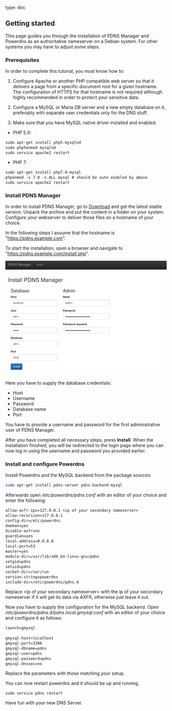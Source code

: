 type: doc

## Getting started

This page guides you through the installation of PDNS Manager and
Powerdns as an authoritative nameserver on a Debian system. For other
systems you may have to adjust some steps.

### Prerequisites

In order to complete this tutorial, you must know how to:

1. Configure Apache or another PHP compatible
web server so that it delivers a page from a specific document root for a
given hostname. The configuration of HTTPS for that hostname is not
required although highly recommended in order to protect your sensitive
data.

2. Configure a MySQL or Maria DB server and a new empty database 
on it, preferably with separate user credentials only for the DNS 
stuff.

3. Make sure that you have MySQL native driver installed and enabled:
  * PHP 5.X: 
  ```
  sudo apt-get install php5-mysqlnd
  sudo php5enmod mysqlnd
  sudo service apache2 restart
  ```
  * PHP 7:
  ```
  sudo apt-get install php7.0-mysql
  phpenmod -v 7.0 -s ALL mysql # should be auto enabled by above
  sudo service apache2 restart
  ```

### Install PDNS Manager

In order to install PDNS Manager, go to [Download](download.md) and get 
the latest stable version. Unpack the archive and put the content in a 
folder on your system. Configure your webserver to deliver those files 
on a hostname of your choice.

In the following steps I assume that the hostname is
"https://pdns.example.com".

To start the installation, open a browser and navigate to 
"https://pdns.example.com/install.php".

![Screenshot Installation](img/quickstart.md/screenshot_installer.png)

Here you have to supply the database credentials:

* Host
* Username
* Password
* Database name
* Port

You have to provide a username and password for the first administrative user
of PDNS Manager.

After you have completed all necessary steps, press **Install**.
When the installation finished, you will be redirected to the login page where
you can now log in using the username and password you provided earlier.

### Install and configure Powerdns

Install Powerdns and the MySQL backend from the package sources:
```bash
sudo apt-get install pdns-server pdns-backend-mysql
```

Afterwards open */etc/powerdns/pdns.conf* with an editor of your choice 
and enter the following:
```
allow-axfr-ips=127.0.0.1 <ip of your secondary nameserver> 
allow-recursion=127.0.0.1
config-dir=/etc/powerdns
daemon=yes
disable-axfr=no
guardian=yes
local-address=0.0.0.0
local-port=53
master=yes
module-dir=/usr/lib/x86_64-linux-gnu/pdns
setgid=pdns
setuid=pdns
socket-dir=/var/run
version-string=powerdns
include-dir=/etc/powerdns/pdns.d
```

Replace &lt;ip of your secondary nameserver&gt; with the ip of your 
secondary nameserver if it will get its data via AXFR, otherwise just 
leave it out.

Now you have to supply the configuration for the MySQL backend. 
Open */etc/powerdns/pdns.d/pdns.local.gmysql.conf* with an editor of
your choice and configure it as follows:

```
launch=gmysql

gmysql-host=localhost
gmysql-port=3306
gmysql-dbname=pdns
gmysql-user=pdns
gmysql-password=pdns
gmysql-dnssec=no

```
Replace the parameters with those matching your setup.

You can now restart powerdns and it should be up and running.
```
sudo service pdns restart 
```

Have fun with your new DNS Server.
